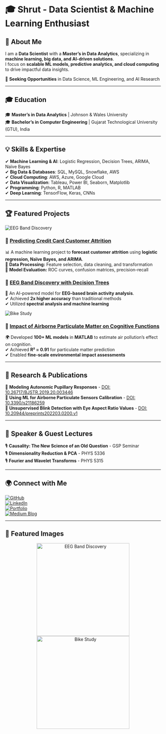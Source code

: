 # 🎓 Shrut - Data Scientist & Machine Learning Enthusiast  


## 🚀 About Me  
I am a **Data Scientist** with a **Master’s in Data Analytics**, specializing in **machine learning, big data, and AI-driven solutions**.  
I focus on **scalable ML models, predictive analytics, and cloud computing** to drive impactful data insights.  

📍 **Seeking Opportunities** in Data Science, ML Engineering, and AI Research  

---

## 🎓 Education  
🎓 **Master’s in Data Analytics** | Johnson & Wales University  
🎓 **Bachelor’s in Computer Engineering** | Gujarat Technological University (GTU), India  

---

## 💡 Skills & Expertise  
✔ **Machine Learning & AI**: Logistic Regression, Decision Trees, ARIMA, Naïve Bayes  
✔ **Big Data & Databases**: SQL, MySQL, Snowflake, AWS  
✔ **Cloud Computing**: AWS, Azure, Google Cloud  
✔ **Data Visualization**: Tableau, Power BI, Seaborn, Matplotlib  
✔ **Programming**: Python, R, MATLAB  
✔ **Deep Learning**: TensorFlow, Keras, CNNs  

---
## 🏆 Featured Projects  
![EEG Band Discovery](/assets/img/eeg_band_discovery.jpeg)

### 🔹 [Predicting Credit Card Customer Attrition](https://github.com/shrut1261/credit-card-attrition)  
📊 A machine learning project to **forecast customer attrition** using **logistic regression, Naïve Bayes, and ARIMA**.  
🔹 **Data Processing:** Feature selection, data cleaning, and transformation  
🔹 **Model Evaluation:** ROC curves, confusion matrices, precision-recall  

### 🔹 [EEG Band Discovery with Decision Trees](https://www.mdpi.com/1424-8220/22/8/3048)  
🧠 An AI-powered model for **EEG-based brain activity analysis**.  
✔ Achieved **2x higher accuracy** than traditional methods  
✔ Utilized **spectral analysis and machine learning**  

![Bike Study](/assets/img/bike_study.jpeg)

### 🔹 [Impact of Airborne Particulate Matter on Cognitive Functions](https://www.mdpi.com/1424-8220/22/11/4240)  
🌍 Developed **100+ ML models** in **MATLAB** to estimate air pollution’s effect on cognition.  
✔ Achieved **R² = 0.91** for particulate matter prediction  
✔ Enabled **fine-scale environmental impact assessments**  

---

## 📜 Research & Publications  
📖 **Modeling Autonomic Pupillary Responses** - [DOI: 10.26717/BJSTR.2019.20.003446](https://doi.org/10.26717/BJSTR.2019.20.003446)  
📖 **Using ML for Airborne Particulate Sensors Calibration** - [DOI: 10.3390/s21186259](https://doi.org/10.3390/s21186259)  
📖 **Unsupervised Blink Detection with Eye Aspect Ratio Values** - [DOI: 10.20944/preprints202203.0200.v1](https://doi.org/10.20944/preprints202203.0200.v1)  

---

## 🎤 Speaker & Guest Lectures  
🎙️ **Causality: The New Science of an Old Question** - GSP Seminar  
🎙️ **Dimensionality Reduction & PCA** - PHYS 5336  
🎙️ **Fourier and Wavelet Transforms** - PHYS 5315  

---

## 🌍 Connect with Me  
[![GitHub](https://img.shields.io/badge/GitHub-000?style=for-the-badge&logo=github)](https://github.com/Shrut1261)  
[![LinkedIn](https://img.shields.io/badge/LinkedIn-0077B5?style=for-the-badge&logo=linkedin)](https://linkedin.com/in/shrut)  
[![Portfolio](https://img.shields.io/badge/Portfolio-000?style=for-the-badge&logo=githubpages)](https://shrut1261.github.io)  
[![Medium Blog](https://img.shields.io/badge/Medium-000000?style=for-the-badge&logo=medium)](https://medium.com/@shrut)  

---

## 📸 Featured Images  
<p align="center">
  <img src="/assets/img/eeg_band_discovery.jpeg" alt="EEG Band Discovery" width="300">
  <img src="/assets/img/bike_study.jpeg" alt="Bike Study" width="300">
</p>
